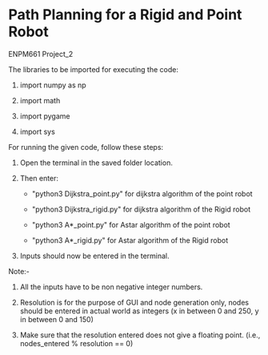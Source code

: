 # Path Planning for a Rigid and Point Robot

ENPM661 Project_2

The libraries to be imported for executing the code:

1. import numpy as np

2. import math

3. import pygame

4. import sys


For running the given code, follow these steps:

1. Open the terminal in the saved folder location.

2. Then enter:
   - "python3 Dijkstra_point.py" for dijkstra algorithm of the point robot
   
   - "python3 Dijkstra_rigid.py" for dijkstra algorithm of the Rigid robot  
                 
   - "python3 A*_point.py" for Astar algorithm of the point robot
                 
   - "python3 A*_rigid.py" for Astar algorithm of the Rigid robot

3. Inputs should now be entered in the terminal.


Note:-

1. All the inputs have to be non negative integer numbers.

2. Resolution is for the purpose of GUI and node generation only, nodes should be entered in actual world as integers (x in between 0 and 250, y in between 0 and 150)

3. Make sure that the resolution entered does not give a floating point. (i.e., nodes_entered % resolution == 0)

